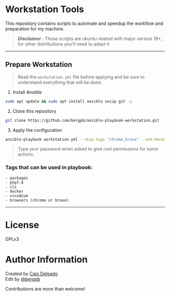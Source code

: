 # Workstation Tools

This repository contains scripts to automate and speedup the workflow and preparation for my machine.

> **_Disclaimer_** :
> Those scripts are ubuntu related with major version 18+, for other distributions you'll need to adapt it
___

## Prepare Workstation

> Read the `workstation.yml` file before applying and be sure to understand everything that will be done.

1. Install Ansible
```bash
sudo apt update && sudo apt install ansible unzip git -y
```
2. Clone this repository
```bash
git clone https://github.com/bergpb/ansible-playbook-workstation.git
```

3. Apply the configuration
```bash
ansible-playbook workstation.yml --skip-tags "chrome,brave" --ask-become-pass
```

>Type your password when asked to give root permissions for some actions.


### Tags that can be used in playbook:
    - packages
    - php7.4
    - cli
    - docker
    - vscodium
    - browsers (chrome or brave)
___

# License
GPLv3

# Author Information
Created by [Caio Delgado](https://linktr.ee/caiodelgadonew)  
Edit by [@bergpb](https://twitter.com/lbergpb)

Contributions are more than welcome!

